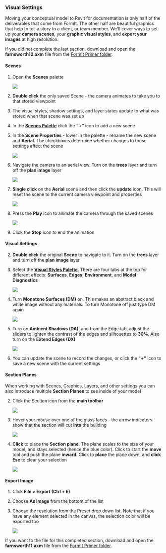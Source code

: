 ### Visual Settings
Moving your conceptual model to Revit for documentation is only half of the deliverables that come from FormIt. The other half are beautiful graphics that help to tell a story to a client, or team member. We'll cover ways to set up your **camera scenes**, your **graphic visual styles**, and **export your images** at high resolution.

If you did not complete the last section, download and open the **farnsworth10.axm** file from the [FormIt Primer folder](https://autodesk.app.box.com/s/thavswirrbflit27rbqzl26ljj7fu1uv/1/9025446442).

#### Scenes

1. Open the **Scenes** palette

    ![](./images/ScenesIcon.png)

2. **Double click** the only saved Scene - the camera animates to take you to that stored viewpoint 

3. The visual styles, shadow settings, and layer states update to what was stored when that scene was set up

2. In the [**Scenes Palette**](../formit-introduction/tool-bars.md) click the **"+"** icon to add a new scene

3. In the **Scene Properties** - lower in the palette - rename the new scene and **Aerial**. The checkboxes determine whether changes to these settings affect the scene

    ![](./images/777d3348-1472-4afb-a617-54bffb9b947f.png)

4. Navigate the camera to an aerial view. Turn on the **trees** layer and turn off the **plan image** layer

    ![](./images/a3529158-1a4a-4fac-a8ee-6f60247bce4d.png)

5. **Single click** on the **Aerial** scene and then click the **update** icon. This will reset the scene to the current camera viewpoint and properties

    ![](./images/a6828bff-7d6e-4cc9-b00c-1db0de96d0b1.png) 

7. Press the **Play** icon to animate the camera through the saved scenes

    ![](./images/7badfc11-b64f-45d4-b0d3-0433ce8c5b79.png)
    
1. Click the **Stop** icon to end the animation

#### Visual Settings

2. **Double click** the original **Scene** to navigate to it. Turn on the **trees** layer and turn off the **plan image** layer

2. Select the [**Visual Styles Palette**](../formit-introduction/tool-bars.md). There are four tabs at the top for different effects: **Surfaces**, **Edges**, **Environment**, and **Model Diagnostics**

    ![](./images/aa340156-b0de-4132-8b24-98fe2533dbfe.png)

4. Turn **Monotone Surfaces (DM)** on. This makes an abstract black and white image without any materials. To turn Monotone off just type DM again

    ![](./images/74f592a0-e7b3-4168-a6e9-2d1f69453f54.png)

5. Turn on **Ambient Shadows (DA)**, and from the Edge tab, adjust the sliders to lighten the contrast of the edges and silhouettes to **30%**. Also turn on the **Extend Edges (DX)**

    ![](./images/74f592a0-e7b3-4168-a6e9-2d1f69453f54_2.png)
    
6. You can update the scene to record the changes, or click the **"+"** icon to save a new scene with the current settings

#### Section Planes
When working with Scenes, Graphics, Layers, and other settings you can also introduce multiple **Section Planes** to see inside of your model

2. Click the Section icon from the **main toolbar**

    ![](./images/sectionIcon.png)
    
2. Hover your mouse over one of the glass faces - the arrow indicators show that the section will cut **into** the building

    ![](./images/SectionTemp.png)

2. **Click** to place the **Section plane**. The plane scales to the size of your model, and stays selected (hence the blue color). Click to start the **move** tool and push the plane **inward**. Click to **place** the plane down, and **click Esc** to clear your selection

    ![](./images/SectionTemp.png)

#### Export Image

1. Click **File &gt; Export (Ctrl + E)**

2. Choose **As Image** from the bottom of the list

3. Choose the resolution from the Preset drop down list. Note that if you have any element selected in the canvas, the selection color will be exported too

    ![](./images/03b98705-6f53-4856-aea7-a48a906b981f.png)
    
If you want to the file for this completed section, download and open the **farnsworth11.axm** file from the [FormIt Primer folder](https://autodesk.app.box.com/s/thavswirrbflit27rbqzl26ljj7fu1uv/1/9025446442).